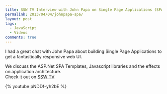 ```yaml
---
title: SSW TV Interview with John Papa on Single Page Applications (SPA)
permalink: 2013/04/04/johnpapa-spa/
layout: post
tags:
  - JavaScript
  - Videos
comments: true
---
```

<div>

I had a great chat with John Papa about building Single Page Applications to get a fantastically responsive web UI.

</div>
<div>We discuss the ASP.Net SPA Templates, Javascript libraries and the effects on application architecture.</div>
<div></div>
<div>Check it out on <a href="http://tv.ssw.com/3168/john-papa-spa">SSW TV</a></div>
<div></div>

{% youtube pNDDf-yh2bE %}
